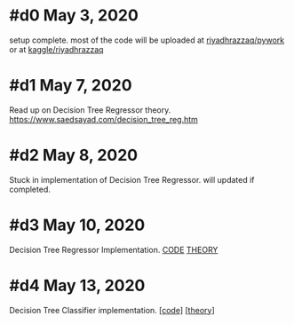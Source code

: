 # #d0 May 3, 2020
setup complete. most of the code will be uploaded at [riyadhrazzaq/pywork](https://github.com/riyadhrazzaq/pywork.git) or at [kaggle/riyadhrazzaq](https://kaggle.com/riyadhrazzaq)

# #d1 May 7, 2020
Read up on Decision Tree Regressor theory. 
https://www.saedsayad.com/decision_tree_reg.htm

# #d2 May 8, 2020
Stuck in implementation of Decision Tree Regressor. will updated if completed.
# #d3 May 10, 2020
Decision Tree Regressor Implementation. [CODE](https://github.com/riyadhrazzaq/pywork/blob/master/scripts/mlfromscratch/DecisionTreeRegressor.py) [THEORY](https://www.saedsayad.com/decision_tree_reg.htm)
# #d4 May 13, 2020
Decision Tree Classifier implementation. [[code]](https://github.com/riyadhrazzaq/pywork/blob/master/scripts/mlfromscratch/DecisionTreeClassifier.py) [[theory]](https://www.saedsayad.com/decision_tree.htm)
